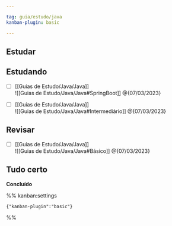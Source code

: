 ```yaml
---

tag: guia/estudo/java
kanban-plugin: basic

---
```


## Estudar



## Estudando

- [ ] [[Guias de Estudo/Java/Java]]<br>![[Guias de Estudo/Java/Java#SpringBoot]] @{07/03/2023}
- [ ] [[Guias de Estudo/Java/Java]]<br>![[Guias de Estudo/Java/Java#Intermediário]] @{07/03/2023}


## Revisar

- [ ] [[Guias de Estudo/Java/Java]]<br>![[Guias de Estudo/Java/Java#Básico]] @{07/03/2023}


## Tudo certo

**Concluído**




%% kanban:settings
```
{"kanban-plugin":"basic"}
```
%%